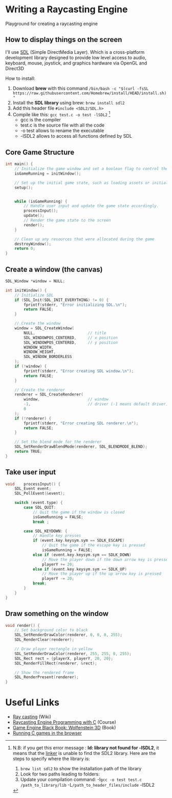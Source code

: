 # Writing a Raycasting Engine
Playground for creating a raycasting engine

## How to display things on the screen
I'll use [SDL](https://www.libsdl.org/) (Simple DirectMedia Layer). Which is a cross-platform development library designed to provide low level access to audio, keyboard, mouse, joystick, and graphics hardware via OpenGL and Direct3D

How to install:
1. Download **brew** with this command `/bin/bash -c "$(curl -fsSL https://raw.githubusercontent.com/Homebrew/install/HEAD/install.sh)"`
2. Install the **SDL library** using brew: `brew install sdl2`
3. Add this header file `#include <SDL2/SDL.h>`
4. Compile like this: `gcc test.c -o test -lSDL2` [^1]
    - gcc is the compiler
    - test.c is the source file with all the code
    - -o test allows to rename the executable
    - -lSDL2 allows to access all functions defined by SDL

[^1]:
    N.B: if you get this error message :  **ld: library not found for -lSDL2**, it means that the [linker](https://en.wikipedia.org/wiki/Linker_(computing)) is unable to find the SDL2 library. Here are the steps to specify where the library is:
    1. `brew list sdl2` to show the installation path of the library
    2. Look for two paths leading to folders:
    3. Update your compilation command: -I`gcc -o test test.c /path_to_library/lib` -L`/path_to_header_files/include` -lSDL2

## Core Game Structure
```C
int main() {
    // Initialize the game window and set a boolean flag to control the main game loop
    isGameRunning = initWindow();

    // Set up the initial game state, such as loading assets or initializing variables.
    setup();


    while (isGameRunning) {
        // Handle user input and update the game state accordingly.
        processInput();
        update();
        // Render the game state to the screen
        render();
    }

    // Clean up any resources that were allocated during the game
    destroyWindow();
    return 0;
}
```

## Create a window (the canvas)
```C
SDL_Window *window = NULL;

int initWindow() {
    // Initialize SDL
    if (SDL_Init(SDL_INIT_EVERYTHING) != 0) {
        fprintf(stderr, "Error initializing SDL.\n");
        return FALSE;
    }

    // Create the window
    window = SDL_CreateWindow(
        NULL,                       // title
        SDL_WINDOWPOS_CENTERED,     // x position
        SDL_WINDOWPOS_CENTERED,     // y position
        WINDOW_WIDTH,
        WINDOW_HEIGHT,
        SDL_WINDOW_BORDERLESS
    );
    if (!window) {
        fprintf(stderr, "Error creating SDL window.\n");
        return FALSE;
    }

    // Create the renderer
    renderer = SDL_CreateRenderer(
        window,                     // window
        -1,                         // driver (-1 means default driver)
        0
    );
    if (!renderer) {
        fprintf(stderr, "Error creating SDL renderer.\n");
        return FALSE;
    }

    // Set the blend mode for the renderer
    SDL_SetRenderDrawBlendMode(renderer, SDL_BLENDMODE_BLEND);
    return TRUE;
}
```
## Take user input
```C
void    processInput() {
    SDL_Event event;
    SDL_PollEvent(&event);

    switch (event.type) {
        case SDL_QUIT:
            // Quit the game if the window is closed
            isGameRunning = FALSE;
            break ;

        case SDL_KEYDOWN: {
            // Handle key presses
            if (event.key.keysym.sym == SDLK_ESCAPE)
                // Quit the game if the escape key is pressed
                isGameRunning = FALSE;
            else if (event.key.keysym.sym == SDLK_DOWN)
                // Move the player down if the down arrow key is pressed
                playerY += 20;
            else if (event.key.keysym.sym == SDLK_UP)
                // Move the player up if the up arrow key is pressed
                playerY -= 20;
            break;
        }
    }
}
```
## Draw something on the window
```C
void render() {
    // Set background color to black
    SDL_SetRenderDrawColor(renderer, 0, 0, 0, 255);
    SDL_RenderClear(renderer);

    // Draw player rectangle in yellow
    SDL_SetRenderDrawColor(renderer, 255, 255, 0, 255);
    SDL_Rect rect = {playerX, playerY, 20, 20};
    SDL_RenderFillRect(renderer, &rect);

    // Show the rendered frame
    SDL_RenderPresent(renderer);
}
```

# Useful Links
- [Ray casting](https://en.wikipedia.org/wiki/Ray_casting) (Wiki)
- [Raycasting Engine Programming with C](https://pikuma.com/courses/raycasting-engine-tutorial-algorithm-javascript) (Course)
- [Game Engine Black Book: Wolfenstein 3D](https://www.amazon.com/Game-Engine-Black-Book-Wolfenstein/dp/1539692876) (Book)
- [Running C games in the browser](https://medium.com/swlh/i-made-a-game-in-c-run-in-a-web-browser-and-so-can-you-2911b9fe2368)
